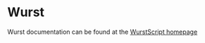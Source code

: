 # Wurst

Wurst documentation can be found at the [WurstScript homepage](https://wurstscript.github.io/)
